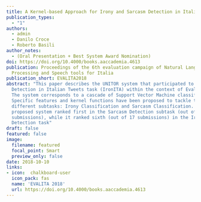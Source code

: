 ```yaml
---
title: A Kernel-based Approach for Irony and Sarcasm Detection in Italian
publication_types:
  - "1"
authors:
  - admin
  - Danilo Croce
  - Roberto Basili
author_notes:
  - (Oral Presentation + Best System Award Nomination)
doi: https://doi.org/10.4000/books.aaccademia.4613
publication: Proceedings of the 6th evaluation campaign of Natural Language
  Processing and Speech tools for Italia
publication_short: EVALITA2018
abstract: "This paper describes the UNITOR system that participated to the Irony
  Detection in Italian Tweets task (IronITA) within the context of EvalIta 2018.
  The system corresponds to a cascade of Support Vector Machine classifiers.
  Specific features and kernel functions have been proposed to tackle the
  different subtasks: Irony Classification and Sarcasm Classification. The
  proposed system ranked first in the Sarcasm Detection subtask (out of 7
  submissions), while it ranked sixth (out of 17 submissions) in the Irony
  Detection task"
draft: false
featured: false
image:
  filename: featured
  focal_point: Smart
  preview_only: false
date: 2018-10-10
links:
- icon:  chalkboard-user
  icon_pack: fas
  name: 'EVALITA 2018'
  url: https://doi.org/10.4000/books.aaccademia.4613
---
```

